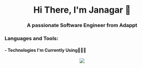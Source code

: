 
<h1 align="center">Hi There, I'm Janagar 👋</h1>
<h3 align="center">A passionate Software Engineer from Adappt</h3>


<h3 align="left">Languages and Tools:</h3>

#### - Technologies I'm Currently Using👨🏻‍💻

<p align="center">
    <a href="https://skillicons.dev">
        <img src="https://skillicons.dev/icons?i=ts,js,nextjs,react,vite,tailwind,postgres,prisma,cypress" />
    </a>
</p>

